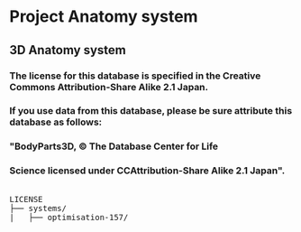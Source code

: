 # Project Anatomy system
## 3D Anatomy system 

### The license for this database is specified in the Creative Commons Attribution-Share Alike 2.1 Japan.
### If you use data from this database, please be sure attribute this database as follows:
### "BodyParts3D, © The Database Center for Life 
### Science licensed under CCAttribution-Share Alike 2.1 Japan".

<pre>

LICENSE
├── systems/
|   ├── optimisation-157/

</pre>
